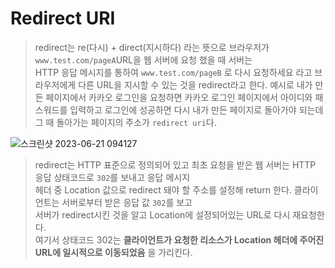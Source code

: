 # Redirect URI
> redirect는 re(다시) + direct(지시하다) 라는 뜻으로 브라우저가 `www.test.com/pageA`URL을 웹 서버에 요청 했을 때 서버는  
> HTTP 응답 메시지를 통하여 `www.test.com/pageB` 로 다시 요청하세요 라고 브라우저에게 다른 URL을 지시할 수 있는 것을 redirect라고 한다. 
> 예시로 내가 만든 페이지에서 카카오 로그인을 요청하면 카카오 로그인 페이지에서 아이디와 패스워드를 입력하고
> 로그인에 성공하면 다시 내가 만든 페이지로 돌아가야 되는데 그 때 돌아가는 페이지의 주소가 `redirect uri`다.

![스크린샷 2023-06-21 094127](https://github.com/likegitman/TIL/assets/105215297/5d24f7d4-f5d9-4e31-a4e9-83269cb89774)

> redirect는 HTTP 표준으로 정의되어 있고 최초 요청을 받은 웹 서버는 HTTP 응답 상태코드로 `302`를 보내고 응답 메시지  
> 헤더 중 Location 값으로 redirect 돼야 할 주소를 설정해 return 한다. 클라이언트는 서버로부터 받은 응답 값 `302`를 보고  
> 서버가 redirect시킨 것을 알고 Location에 설정되어있는 URL로 다시 재요청한다.  
> 여기서 상태코드 302는 __클라이언트가 요청한 리소스가 Location 헤더에 주어진 URL에 일시적으로 이동되었음__ 을 가리킨다.
